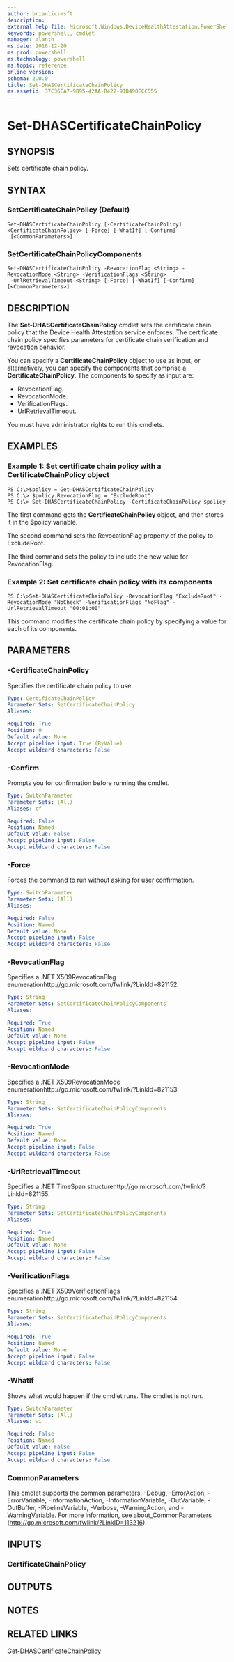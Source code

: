 ```yaml
---
author: brianlic-msft
description: 
external help file: Microsoft.Windows.DeviceHealthAttestation.PowerShell.dll-Help.xml
keywords: powershell, cmdlet
manager: alanth
ms.date: 2016-12-20
ms.prod: powershell
ms.technology: powershell
ms.topic: reference
online version: 
schema: 2.0.0
title: Set-DHASCertificateChainPolicy
ms.assetid: 37C36EA7-9B95-42AA-B422-91D490ECC555
---
```


# Set-DHASCertificateChainPolicy

## SYNOPSIS
Sets certificate chain policy.

## SYNTAX

### SetCertificateChainPolicy (Default)
```
Set-DHASCertificateChainPolicy [-CertificateChainPolicy] <CertificateChainPolicy> [-Force] [-WhatIf] [-Confirm]
 [<CommonParameters>]
```

### SetCertificateChainPolicyComponents
```
Set-DHASCertificateChainPolicy -RevocationFlag <String> -RevocationMode <String> -VerificationFlags <String>
 -UrlRetrievalTimeout <String> [-Force] [-WhatIf] [-Confirm] [<CommonParameters>]
```

## DESCRIPTION
The **Set-DHASCertificateChainPolicy** cmdlet sets the certificate chain policy that the Device Health Attestation service enforces.
The certificate chain policy specifies parameters for certificate chain verification and revocation behavior.

You can specify a **CertificateChainPolicy** object to use as input, or alternatively, you can specify the components that comprise a **CertificateChainPolicy**.
The components to specify as input are: 

- RevocationFlag. 
- RevocationMode. 
- VerificationFlags. 
- UrlRetrievalTimeout.

You must have administrator rights to run this cmdlets.

## EXAMPLES

### Example 1: Set certificate chain policy with a CertificateChainPolicy object
```
PS C:\>$policy = Get-DHASCertificateChainPolicy
PS C:\> $policy.RevocationFlag = "ExcludeRoot"
PS C:\> Set-DHASCertificateChainPolicy -CertificateChainPolicy $policy
```

The first command gets the **CertificateChainPolicy** object, and then stores it in the $policy variable.

The second command sets the RevocationFlag property of the policy to ExcludeRoot.

The third command sets the policy to include the new value for RevocationFlag.

### Example 2: Set certificate chain policy with its components
```
PS C:\>Set-DHASCertificateChainPolicy -RevocationFlag "ExcludeRoot" -RevocationMode "NoCheck" -VerificationFlags "NoFlag" -UrlRetrievalTimeout "00:01:00"
```

This command modifies the certificate chain policy by specifying a value for each of its components.

## PARAMETERS

### -CertificateChainPolicy
Specifies the certificate chain policy to use.

```yaml
Type: CertificateChainPolicy
Parameter Sets: SetCertificateChainPolicy
Aliases: 

Required: True
Position: 0
Default value: None
Accept pipeline input: True (ByValue)
Accept wildcard characters: False
```

### -Confirm
Prompts you for confirmation before running the cmdlet.

```yaml
Type: SwitchParameter
Parameter Sets: (All)
Aliases: cf

Required: False
Position: Named
Default value: False
Accept pipeline input: False
Accept wildcard characters: False
```

### -Force
Forces the command to run without asking for user confirmation.

```yaml
Type: SwitchParameter
Parameter Sets: (All)
Aliases: 

Required: False
Position: Named
Default value: None
Accept pipeline input: False
Accept wildcard characters: False
```

### -RevocationFlag
Specifies a .NET X509RevocationFlag enumerationhttp://go.microsoft.com/fwlink/?LinkId=821152.

```yaml
Type: String
Parameter Sets: SetCertificateChainPolicyComponents
Aliases: 

Required: True
Position: Named
Default value: None
Accept pipeline input: False
Accept wildcard characters: False
```

### -RevocationMode
Specifies a .NET X509RevocationMode enumerationhttp://go.microsoft.com/fwlink/?LinkId=821153.

```yaml
Type: String
Parameter Sets: SetCertificateChainPolicyComponents
Aliases: 

Required: True
Position: Named
Default value: None
Accept pipeline input: False
Accept wildcard characters: False
```

### -UrlRetrievalTimeout
Specifies a .NET TimeSpan structurehttp://go.microsoft.com/fwlink/?LinkId=821155.

```yaml
Type: String
Parameter Sets: SetCertificateChainPolicyComponents
Aliases: 

Required: True
Position: Named
Default value: None
Accept pipeline input: False
Accept wildcard characters: False
```

### -VerificationFlags
Specifies a .NET X509VerificationFlags enumerationhttp://go.microsoft.com/fwlink/?LinkId=821154.

```yaml
Type: String
Parameter Sets: SetCertificateChainPolicyComponents
Aliases: 

Required: True
Position: Named
Default value: None
Accept pipeline input: False
Accept wildcard characters: False
```

### -WhatIf
Shows what would happen if the cmdlet runs.
The cmdlet is not run.

```yaml
Type: SwitchParameter
Parameter Sets: (All)
Aliases: wi

Required: False
Position: Named
Default value: False
Accept pipeline input: False
Accept wildcard characters: False
```

### CommonParameters
This cmdlet supports the common parameters: -Debug, -ErrorAction, -ErrorVariable, -InformationAction, -InformationVariable, -OutVariable, -OutBuffer, -PipelineVariable, -Verbose, -WarningAction, and -WarningVariable. For more information, see about_CommonParameters (http://go.microsoft.com/fwlink/?LinkID=113216).

## INPUTS

### CertificateChainPolicy

## OUTPUTS

## NOTES

## RELATED LINKS

[Get-DHASCertificateChainPolicy](./Get-DHASCertificateChainPolicy.md)

